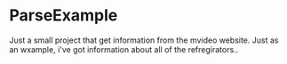# ParseExample
Just a small project that get information from the mvideo website. Just as an wxample, i've got information about all of the refregirators.. 

